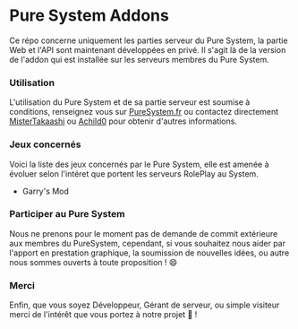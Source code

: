 # Pure System Addons
Ce répo concerne uniquement les parties serveur du Pure System, la partie Web et l'API sont maintenant développées en privé. Il s'agit là de la version de l'addon qui est installée sur les serveurs membres du Pure System.

### Utilisation

L'utilisation du Pure System et de sa partie serveur est soumise à conditions, renseignez vous sur [PureSystem.fr](http://puresystem.fr/about/) ou contactez directement [MisterTakaashi](http://steamcommunity.com/id/TakaashiKun/) ou [Achild0](http://steamcommunity.com/id/Achild0/) pour obtenir d'autres informations.

### Jeux concernés

Voici la liste des jeux concernés par le Pure System, elle est amenée à évoluer selon l'intéret que portent les serveurs RolePlay au System.

- Garry's Mod

### Participer au Pure System

Nous ne prenons pour le moment pas de demande de commit extérieure aux membres du PureSystem, cependant, si vous souhaitez nous aider par l'apport en prestation graphique, la soumission de nouvelles idées, ou autre nous sommes ouverts à toute proposition ! :smile:

### Merci

Enfin, que vous soyez Développeur, Gérant de serveur, ou simple visiteur merci de l'intérêt que vous portez à notre projet :yellow_heart: !
